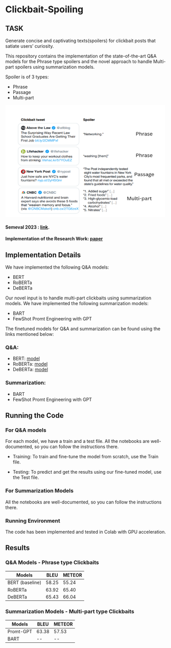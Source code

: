 # Clickbait-Spoiling

## TASK
Generate concise and captivating texts(spoilers) for clickbait posts that satiate users’ curiosity.


This repository contains the implementation of the state-of-the-art Q&A models for the Phrase type spoilers and the novel approach to 
handle Multi-part spoilers using summarization models.


Spoiler is of 3 types:
- Phrase
- Passage
- Multi-part
<img src="./spoilertype.png" alt="Image Title" width="500" height="350">



#### Semeval 2023 : [link](https://pan.webis.de/semeval23/pan23-web/clickbait-challenge.html).


#### Implementation of the Research Work: [paper](https://aclanthology.org/2022.acl-long.484.pdf)



## Implementation Details
We have implemented the following Q&A models:
- BERT
- RoBERTa
- DeBERTa

Our novel input is to handle multi-part clickbaits using summarization models. We have implemented the following summarization models:
- BART
- FewShot Promt Engineering with GPT

The finetuned models for Q&A and summarization can be found using the links mentioned below:
### Q&A:
- BERT: [model](https://drive.google.com/file/d/1BA4DpqpJtgJZPNkw5_w0__uPuyjZV5gQ/view?usp=share_link)
- RoBERTa: [model](https://drive.google.com/file/d/1RDMBrVld4909DyM0Cs8gcazjUAfPZCFF/view?usp=share_link)
- DeBERTa: [model](https://drive.google.com/file/d/1xJK-r6Z7Zubm1o8CCkFUKan3U-Q1CVkt/view?usp=share_link)

### Summarization:
- BART
- FewShot Promt Engineering with GPT


## Running the Code
### For Q&A models
For each model, we have a train and a test file. All the notebooks are well-documented, so you can follow the instructions there.

- Training:
To train and fine-tune the model from scratch, use the Train file.

- Testing:
To predict and get the results using our fine-tuned model, use the Test file.

### For Summarization Models
All the notebooks are well-documented, so you can follow the instructions there.

### Running Environment
The code has been implemented and tested in Colab with GPU acceleration.

## Results
### Q&A Models - Phrase type Clickbaits
| Models | BLEU | METEOR|
| --- | --- | --- |
| BERT (baseline) |  58.25 | 55.24 |
| RoBERTa | 63.92 | 65.40 |
| DeBERTa | 65.43 | 66.04 |
### Summarization Models - Multi-part type Clickbaits
| Models | BLEU | METEOR|
| --- | --- | --- |
| Promt-GPT | 63.38 | 57.53 |
| BART | -- | -- |
